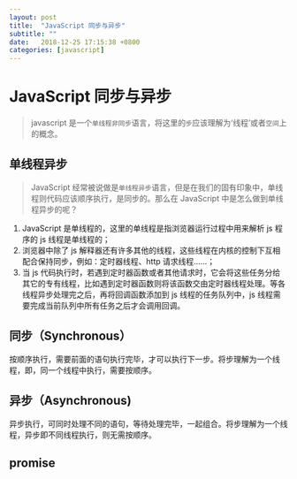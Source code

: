 ```yaml
---
layout: post
title:  "JavaScript 同步与异步"
subtitle: ""
date:   2018-12-25 17:15:38 +0800
categories: [javascript]
---
```


# JavaScript 同步与异步

> javascript 是一个`单线程非同步`语言，将这里的`步`应该理解为‘线程’或者`空间`上的概念。

## 单线程异步

> JavaScript 经常被说做是`单线程异步`语言，但是在我们的固有印象中，单线程则代码应该顺序执行，是同步的。那么在 JavaScript 中是怎么做到单线程异步的呢？

1. JavaScript 是单线程的，这里的单线程是指浏览器运行过程中用来解析 js 程序的 js 线程是单线程的；
2. 浏览器中除了 js 解释器还有许多其他的线程，这些线程在内核的控制下互相配合保持同步，例如：定时器线程、http 请求线程……；
3. 当 js 代码执行时，若遇到定时器函数或者其他请求时，它会将这些任务分给其它的专有线程，比如遇到定时器函数则将该函数交由定时器线程处理。等各线程异步处理完之后，再将回调函数添加到 js 线程的任务队列中，js 线程需要完成当前队列中所有任务之后才会调用回调。

## 同步（Synchronous）

按顺序执行，需要前面的语句执行完毕，才可以执行下一步。将步理解为一个线程，即，同一个线程中执行，需要按顺序。

## 异步（Asynchronous)

异步执行，可同时处理不同的语句，等待处理完毕，一起组合。将步理解为一个线程，异步即不同线程执行，则无需按顺序。

## promise




